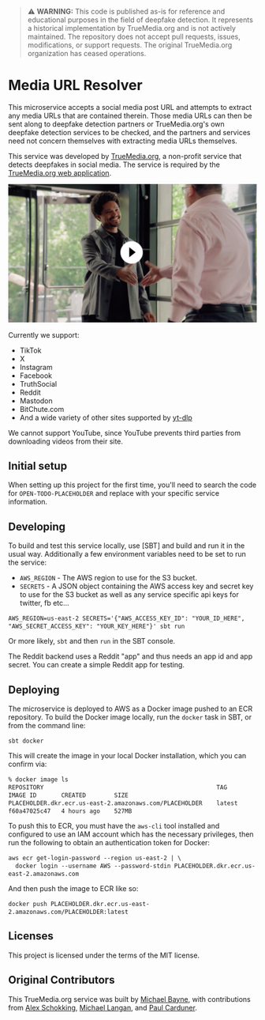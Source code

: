 > ⚠️ **WARNING:**
> This code is published as-is for reference and educational purposes in the field of deepfake detection. It represents a historical implementation by TrueMedia.org and is not actively maintained. The repository does not accept pull requests, issues, modifications, or support requests. The original TrueMedia.org organization has ceased operations.

# Media URL Resolver

This microservice accepts a social media post URL and attempts to extract any media URLs that are
contained therein. Those media URLs can then be sent along to deepfake detection partners or TrueMedia.org's own deepfake detection services to be checked, and the partners and services need not concern
themselves with extracting media URLs themselves.

This service was developed by [TrueMedia.org](https://www.truemedia.org/), a non-profit service that detects deepfakes in social media. The service is required by the [TrueMedia.org web application](https://github.com/truemediaorg/deepfake-app).

[![TrueMedia.org video](https://raw.githubusercontent.com/truemediaorg/.github/main/profile/video-splash.png)](https://www.youtube.com/watch?v=-6l7Jg02C8E)

Currently we support:

- TikTok
- X
- Instagram
- Facebook
- TruthSocial
- Reddit
- Mastodon
- BitChute.com
- And a wide variety of other sites supported by [yt-dlp](https://github.com/yt-dlp/yt-dlp)

We cannot support YouTube, since YouTube prevents third parties from downloading videos from their site.

## Initial setup

When setting up this project for the first time, you'll need to search the code for `OPEN-TODO-PLACEHOLDER` and replace with your specific service information.

## Developing

To build and test this service locally, use [SBT] and build and run it in the usual way. Additionally a few environment variables need to be set to run the service:

- `AWS_REGION` - The AWS region to use for the S3 bucket.
- `SECRETS` - A JSON object containing the AWS access key and secret key to use for the S3 bucket as well as any service specific api keys for twitter, fb etc...

```
AWS_REGION=us-east-2 SECRETS='{"AWS_ACCESS_KEY_ID": "YOUR_ID_HERE", "AWS_SECRET_ACCESS_KEY": "YOUR_KEY_HERE"}' sbt run
```

Or more likely, `sbt` and then `run` in the SBT console.

The Reddit backend uses a Reddit "app" and thus needs an app id and app secret. You can
create a simple Reddit app for testing.

## Deploying

The microservice is deployed to AWS as a Docker image pushed to an ECR
repository. To build the Docker image locally, run the `docker` task in SBT, or from the command
line:

```
sbt docker
```

This will create the image in your local Docker installation, which you can confirm via:

```
% docker image ls
REPOSITORY                                                 TAG       IMAGE ID       CREATED        SIZE
PLACEHOLDER.dkr.ecr.us-east-2.amazonaws.com/PLACEHOLDER    latest    f60a47025c47   4 hours ago    527MB
```

To push this to ECR, you must have the `aws-cli` tool installed and configured to use an IAM
account which has the necessary privileges, then run the following to obtain an authentication
token for Docker:

```
aws ecr get-login-password --region us-east-2 | \
  docker login --username AWS --password-stdin PLACEHOLDER.dkr.ecr.us-east-2.amazonaws.com
```

And then push the image to ECR like so:

```
docker push PLACEHOLDER.dkr.ecr.us-east-2.amazonaws.com/PLACEHOLDER:latest
```

## Licenses

This project is licensed under the terms of the MIT license.

## Original Contributors

This TrueMedia.org service was built by [Michael Bayne](https://github.com/samskivert), with contributions from [Alex Schokking](https://github.com/aschokking), [Michael Langan](https://github.com/mjlangan), and [Paul Carduner](https://github.com/pcardune).

